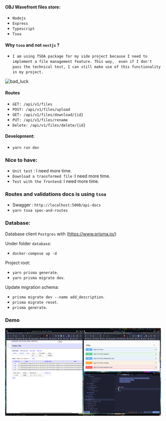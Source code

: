 #### OBJ Wavefront files store:

- `Nodejs`
- `Express`
- `Typescript`
- `Tsoa`

#### Why `tsoa` and not `nestjs`  ?

- `I am using TSOA package for my side project because I need to implement a file management feature. This way, 
even if I don't pass the technical test, I can still make use of this functionality in my project.`

![bad_luck](https://www.gifcen.com/wp-content/uploads/2021/06/meme-gif-4.gif)

#### Routes

- `GET: /api/v1/files`
- `POST: /api/v1/files/upload`
- `GET: /api/v1/files/download/{id}`
- `PUT: /api/v1/files/rename`
- `Delete: /api/v1/files/delete/{id}`


#### Development:

- `yarn run dev`

### Nice to have:

- `Unit test` : I need more time.
- `Download a transformed file` :I need more time.
- `Test with the frontend`: I need more time.

### Routes and validations docs is using `tsoa`

- Swagger : `http://localhost:5000/api-docs`
- `yarn tsoa spec-and-routes`

### Database:

Database client  `Postgres` with (https://www.prisma.io/)

Under folder `database`:

- `docker-compose up -d`

Project root: 

- `yarn prisma generate`.
- `yarn prisma migrate dev`.

Update migration schema:

- `prisma migrate dev --name add_description`.
- `prisma migrate reset`.
- `prisma generate`.


### Demo

![demo](demo/3dversetest.png)
